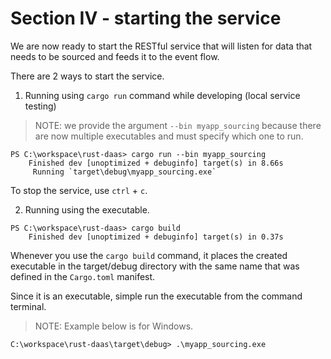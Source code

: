 # Section IV - starting the service

We are now ready to start the RESTful service that will listen for data that needs to be sourced and feeds it to the event flow.

 There are 2 ways to start the service.

1. Running using `cargo run` command while developing \(local service testing\)

> NOTE: we provide the argument `--bin myapp_sourcing` because there are now multiple executables and must specify which one to run.

```text
PS C:\workspace\rust-daas> cargo run --bin myapp_sourcing
    Finished dev [unoptimized + debuginfo] target(s) in 8.66s
     Running `target\debug\myapp_sourcing.exe`
```

To stop the service, use `ctrl` + `c`.

   2. Running using the executable.

```text
PS C:\workspace\rust-daas> cargo build
    Finished dev [unoptimized + debuginfo] target(s) in 0.37s
```

Whenever you use the `cargo build` command, it places the created executable in the target/debug directory with the same name that was defined in the `Cargo.toml` manifest.

Since it is an executable, simple run the executable from the command terminal.

> NOTE: Example below is for Windows.

```text
C:\workspace\rust-daas\target\debug> .\myapp_sourcing.exe
```


